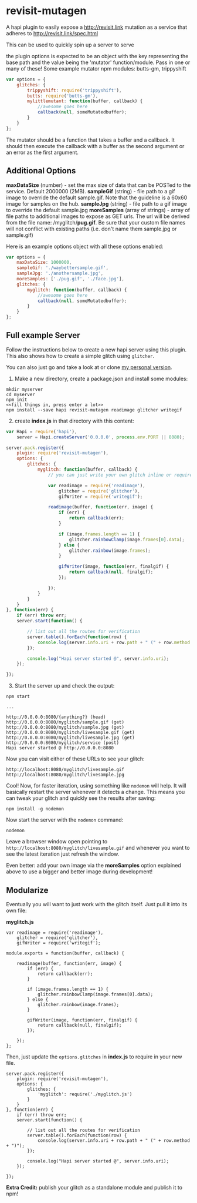 revisit-mutagen
===============

A hapi plugin to easily expose a http://revisit.link mutation as a service that adheres to http://revisit.link/spec.html

This can be used to quickly spin up a server to serve


the plugin options is expected to be an object with the key representing the base
path and the value being the 'mutator' function/module. Pass in one or many of these!
Some example mutator npm modules: butts-gm, trippyshift

```javascript
var options = {
    glitches: {
        trippyshift: require('trippyshift'),
        butts: require('butts-gm'),
        mylittlemutant: function(buffer, callback) {
            //awesome goes here
            callback(null, someMutatedbuffer);
        }
    }
};
```

The mutator should be a function that takes a buffer and a callback. It
should then execute the callback with a buffer as the second argument
or an error as the first argument.

Additional Options
------------------
**maxDataSize** (number) - set the max size of data that can be POSTed to the service. Default 2000000 (2MB).
**sampleGif** (string) - file path to a gif image to override the default sample.gif. Note that the guideline is a 60x60 image for samples on the hub.
**sampleJpg** (string) - file path to a gif image to override the default sample.jpg
**moreSamples** (array of strings) - array of file paths to additional images to expose as GET urls. The url will be derived from the file name: /myglitch/**pug.gif**. Be sure that your custom file names will not conflict with existing paths (i.e. don't name them sample.jpg or sample.gif)

Here is an example options object with all these options enabled:

```javascript
var options = {
    maxDataSize: 1000000,
    sampleGif: './waybettersample.gif',
    sampleJpg: './anothersample.jpg',
    moreSamples: ['./pug.gif', './face.jpg'],
    glitches: {
        myglitch: function(buffer, callback) {
            //awesome goes here
            callback(null, someMutatedbuffer);
        }
    }
};
```

Full example Server
-------------------
Follow the instructions below to create a new hapi server using this plugin. This also shows how to create a simple glitch using `glitcher`.

You can also just go and take a look at or clone [my personal version](https://github.com/Flet/technodrome).



1) Make a new directory, create a package.json and install some modules:
```
mkdir myserver
cd myserver
npm init
<<fill things in, press enter a lot>>
npm install --save hapi revisit-mutagen readimage glitcher writegif
```

2) create **index.js** in that directory with this content:

```javascript
var Hapi = require('hapi'),
    server = Hapi.createServer('0.0.0.0', process.env.PORT || 8080);

server.pack.register({
    plugin: require('revisit-mutagen'),
    options: {
        glitches: {
            myglitch: function(buffer, callback) {
                // you can just write your own glitch inline or require() it in...

                var readimage = require('readimage'),
                    glitcher = require('glitcher'),
                    gifWriter = require('writegif');

                readimage(buffer, function(err, image) {
                    if (err) {
                        return callback(err);
                    }

                    if (image.frames.length == 1) {
                        glitcher.rainbowClamp(image.frames[0].data);
                    } else {
                        glitcher.rainbow(image.frames);
                    }

                    gifWriter(image, function(err, finalgif) {
                        return callback(null, finalgif);
                    });

                });
            }
        }
    }
}, function(err) {
    if (err) throw err;
    server.start(function() {

        // list out all the routes for verification
        server.table().forEach(function(row) {
            console.log(server.info.uri + row.path + " (" + row.method + ")");
        });

        console.log("Hapi server started @", server.info.uri);
    });

});
```

3) Start the server up and check the output:
```
npm start

...

http://0.0.0.0:8080/{anything?} (head)
http://0.0.0.0:8080/myglitch/sample.gif (get)
http://0.0.0.0:8080/myglitch/sample.jpg (get)
http://0.0.0.0:8080/myglitch/livesample.gif (get)
http://0.0.0.0:8080/myglitch/livesample.jpg (get)
http://0.0.0.0:8080/myglitch/service (post)
Hapi server started @ http://0.0.0.0:8080
```

Now you can visit either of these URLs to see your glitch:
```
http://localhost:8080/myglitch/livesample.gif
http://localhost:8080/myglitch/livesample.jpg
```

Cool! Now, for faster iteration, using something like `nodemon` will help. It will basically restart the server whenever it detects a change. This means you can tweak your glitch and quickly see the results after saving:
```
npm install -g nodemon
```
Now start the server with the `nodemon` command:
```
nodemon
```

Leave a browser window open pointing to `http://localhost:8080/myglitch/livesample.gif` and whenever you want to see the latest iteration just refresh the window.

Even better: add your own image via the **moreSamples** option explained above to use a bigger and better image during development!


Modularize
----------

Eventually you will want to just work with the glitch itself. Just pull it into its own file:

**myglitch.js**
```
var readimage = require('readimage'),
    glitcher = require('glitcher'),
    gifWriter = require('writegif');

module.exports = function(buffer, callback) {

    readimage(buffer, function(err, image) {
        if (err) {
            return callback(err);
        }

        if (image.frames.length == 1) {
            glitcher.rainbowClamp(image.frames[0].data);
        } else {
            glitcher.rainbow(image.frames);
        }

        gifWriter(image, function(err, finalgif) {
            return callback(null, finalgif);
        });

    });
};
```

Then, just update the `options.glitches` in **index.js** to require in your new file.
```
server.pack.register({
    plugin: require('revisit-mutagen'),
    options: {
        glitches: {
            'myglitch': require('./myglitch.js')
        }
    }
}, function(err) {
    if (err) throw err;
    server.start(function() {

        // list out all the routes for verification
        server.table().forEach(function(row) {
            console.log(server.info.uri + row.path + " (" + row.method + ")");
        });

        console.log("Hapi server started @", server.info.uri);
    });

});
```

**Extra Credit:** publish your glitch as a standalone module and publish it to npm!
